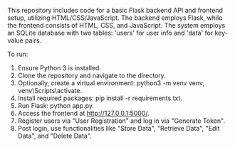 This repository includes code for a basic Flask backend API and frontend setup, utilizing HTML/CSS/JavaScript. 
The backend employs Flask, while the frontend consists of HTML, CSS, and JavaScript. 
The system employs an SQLite database with two tables: 'users' for user info and 'data' for key-value pairs. 

To run:

1. Ensure Python 3 is installed.
2. Clone the repository and navigate to the directory.
3. Optionally, create a virtual environment: python3 -m venv venv, venv\Scripts\activate.
4. Install required packages: pip install -r requirements.txt.
5. Run Flask: python app.py.
6. Access the frontend at http://127.0.0.1:5000/.
7. Register users via "User Registration" and log in via "Generate Token".
8. Post login, use functionalities like "Store Data", "Retrieve Data", "Edit Data", and "Delete Data".
